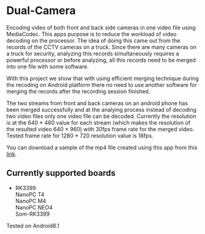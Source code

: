 # Dual-Camera
Encoding video of both front and back side cameras in one video file using MediaCodec.
This apps purpose is to reduce the workload of video decoding on the processor. The idea of doing this came out from the records of the CCTV cameras on a truck. Since there are many cameras on a truck for security, analyzing this records simultaneously requires a powerful processor or before analyzing, all this records need to be merged into one file with some software.<p> With this project we show that with using efficient merging technique during the recoding on Android platform there no need to use another software for merging the records after the recording session finished. <p>The two streams from front and back cameras on an android phone has been merged successfully and at the analying process instead of decoding two video files only one video file can be decoded. Currently the resolution is at the 640 * 480 value for each stream (which makes the resolution of the resulted video 640 * 960) with 30fps frame rate for the merged video. Tested frame rate for 1280 * 720 resolution value is 18fps. 
<p>You can download a sample of the mp4 file created using this app from this <a href="https://gaziedutr-my.sharepoint.com/personal/ahmet_bekir_urun_gazi_edu_tr/_layouts/15/guestaccess.aspx?docid=1f1ec9afec61f4b8fbbb2b1ecc926a559&authkey=AdPAgAZbH7RGYitHLpkiBS4">link</a>.

## Currently supported boards 
* RK3399  
NanoPC T4  
NanoPC M4  
NanoPC NEO4  
Som-RK3399  

Tested on Android8.1
